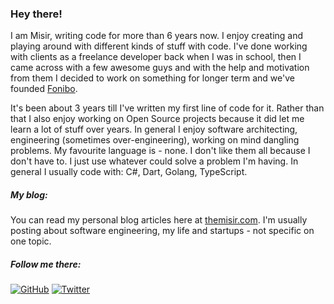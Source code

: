 ### Hey there!

I am Misir, writing code for more than 6 years now. I enjoy creating and playing around with different kinds of stuff with code. I've done working with clients as a freelance developer back when I was in school, then I came across with a few awesome guys and with the help and motivation from them I decided to work on something for longer term and we've founded [Fonibo](https://fonibo.com/en).

It's been about 3 years till I've written my first line of code for it. Rather than that I also enjoy working on Open Source projects because it did let me learn a lot of stuff over years. In general I enjoy software architecting, engineering (sometimes over-engineering), working on mind dangling problems. My favourite language is - none. I don't like them all because I don't have to. I just use whatever could solve a problem I'm having. In general I usually code with: C#, Dart, Golang, TypeScript. 

##### My blog:

You can read my personal blog articles here at [themisir.com](https://themisir.com). I'm usually posting about software engineering, my life and startups - not specific on one topic.

##### Follow me there:

[![GitHub](https://img.shields.io/github/followers/themisir?style=social)](https://github.com/themisir)
[![Twitter](https://img.shields.io/twitter/follow/themisir?style=social)](https://twitter.com/themisir)
